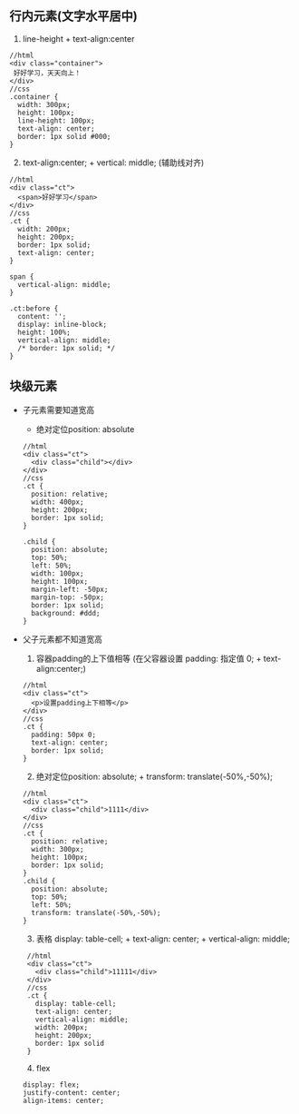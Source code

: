 ## 行内元素(文字水平居中)
1. line-height + text-align:center
```
//html
<div class="container">
 好好学习，天天向上！
</div>
//css
.container {
  width: 300px;
  height: 100px;
  line-height: 100px;
  text-align: center; 
  border: 1px solid #000;
}
```

2. text-align:center; + vertical: middle; (辅助线对齐)
```
//html
<div class="ct">
  <span>好好学习</span> 
</div>
//css
.ct {
  width: 200px;
  height: 200px;
  border: 1px solid;
  text-align: center;
}

span {
  vertical-align: middle; 
}

.ct:before {  
  content: '';
  display: inline-block;
  height: 100%;
  vertical-align: middle; 
  /* border: 1px solid; */
}
```

## 块级元素
- 子元素需要知道宽高
  - 绝对定位position: absolute 
  ```
  //html
  <div class="ct">
    <div class="child"></div>
  </div>
  //css
  .ct {
    position: relative;
    width: 400px;
    height: 200px;
    border: 1px solid;
  }

  .child {
    position: absolute;
    top: 50%;
    left: 50%;
    width: 100px;
    height: 100px;
    margin-left: -50px;
    margin-top: -50px;
    border: 1px solid;
    background: #ddd;
  }
  ```
  
- 父子元素都不知道宽高
  1. 容器padding的上下值相等 (在父容器设置 padding: 指定值 0; + text-align:center;)
  ```
  //html
  <div class="ct">
    <p>设置padding上下相等</p>
  </div>
  //css
  .ct {
    padding: 50px 0;
    text-align: center;
    border: 1px solid;
  }
  ```
  
  2. 绝对定位position: absolute; + transform: translate(-50%,-50%);
  ```
  //html
  <div class="ct">
    <div class="child">1111</div>
  </div>
  //css
  .ct {
    position: relative;
    width: 300px;
    height: 100px;
    border: 1px solid;
  }
  .child {
    position: absolute;
    top: 50%;
    left: 50%;
    transform: translate(-50%,-50%);
  }
  ```
  
  3. 表格 display: table-cell; + text-align: center; + vertical-align: middle;
  ```
   //html
   <div class="ct">
     <div class="child">11111</div>
   </div>
   //css
   .ct {
     display: table-cell;
     text-align: center;
     vertical-align: middle;
     width: 200px;
     height: 200px;
     border: 1px solid
   }
  ```
  
  4. flex
  ```
  display: flex;
  justify-content: center;
  align-items: center;
  ```
  


